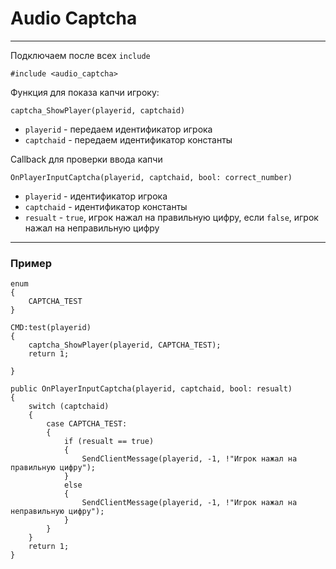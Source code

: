 # Audio Captcha
---

Подключаем после всех ```include```
 ```pawn
 #include <audio_captcha>
 ```
 Функция для показа капчи игроку:
```pawn
captcha_ShowPlayer(playerid, captchaid)
```
- ```playerid``` - передаем идентификатор игрока
- ```captchaid``` - передаем идентификатор константы

Callback для проверки ввода капчи
```pawn
OnPlayerInputCaptcha(playerid, captchaid, bool: correct_number)
```
- ```playerid``` - идентификатор игрока
- ```captchaid``` - идентификатор константы
- ```resualt``` - ```true```, игрок нажал на правильную цифру, если ```false```, игрок нажал на неправильную цифру

---
### Пример
```pawn
enum
{
    CAPTCHA_TEST
}

CMD:test(playerid)
{
    captcha_ShowPlayer(playerid, CAPTCHA_TEST);
    return 1;

}

public OnPlayerInputCaptcha(playerid, captchaid, bool: resualt)
{
    switch (captchaid)
    {
        case CAPTCHA_TEST:
        {
            if (resualt == true)
            {
                SendClientMessage(playerid, -1, !"Игрок нажал на правильную цифру");
            }
            else
            {
                SendClientMessage(playerid, -1, !"Игрок нажал на неправильную цифру");
            }
        }
    }
    return 1;
}
```
